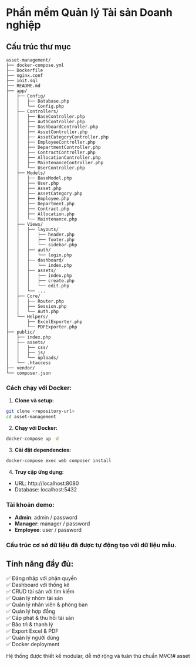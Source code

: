 # Phần mềm Quản lý Tài sản Doanh nghiệp

## Cấu trúc thư mục

```
asset-management/
├── docker-compose.yml
├── Dockerfile
├── nginx.conf
├── init.sql
├── README.md
├── app/
│   ├── Config/
│   │   ├── Database.php
│   │   └── Config.php
│   ├── Controllers/
│   │   ├── BaseController.php
│   │   ├── AuthController.php
│   │   ├── DashboardController.php
│   │   ├── AssetController.php
│   │   ├── AssetCategoryController.php
│   │   ├── EmployeeController.php
│   │   ├── DepartmentController.php
│   │   ├── ContractController.php
│   │   ├── AllocationController.php
│   │   ├── MaintenanceController.php
│   │   └── UserController.php
│   ├── Models/
│   │   ├── BaseModel.php
│   │   ├── User.php
│   │   ├── Asset.php
│   │   ├── AssetCategory.php
│   │   ├── Employee.php
│   │   ├── Department.php
│   │   ├── Contract.php
│   │   ├── Allocation.php
│   │   └── Maintenance.php
│   ├── Views/
│   │   ├── layouts/
│   │   │   ├── header.php
│   │   │   ├── footer.php
│   │   │   └── sidebar.php
│   │   ├── auth/
│   │   │   └── login.php
│   │   ├── dashboard/
│   │   │   └── index.php
│   │   ├── assets/
│   │   │   ├── index.php
│   │   │   ├── create.php
│   │   │   └── edit.php
│   │   └── ...
│   ├── Core/
│   │   ├── Router.php
│   │   ├── Session.php
│   │   └── Auth.php
│   └── Helpers/
│       ├── ExcelExporter.php
│       └── PDFExporter.php
├── public/
│   ├── index.php
│   ├── assets/
│   │   ├── css/
│   │   ├── js/
│   │   └── uploads/
│   └── .htaccess
├── vendor/
└── composer.json
```

### Cách chạy với Docker:

1. **Clone và setup:**
```bash
git clone <repository-url>
cd asset-management
```

2. **Chạy với Docker:**
```bash
docker-compose up -d
```

3. **Cài đặt dependencies:**
```bash
docker-compose exec web composer install
```

4. **Truy cập ứng dụng:**
- URL: http://localhost:8080
- Database: localhost:5432

### Tài khoản demo:
- **Admin**: admin / password
- **Manager**: manager / password  
- **Employee**: user / password

### Cấu trúc cơ sở dữ liệu đã được tự động tạo với dữ liệu mẫu.

## Tính năng đầy đủ:
✅ Đăng nhập với phân quyền  
✅ Dashboard với thống kê  
✅ CRUD tài sản với tìm kiếm  
✅ Quản lý nhóm tài sản  
✅ Quản lý nhân viên & phòng ban  
✅ Quản lý hợp đồng  
✅ Cấp phát & thu hồi tài sản  
✅ Bảo trì & thanh lý  
✅ Export Excel & PDF  
✅ Quản lý người dùng  
✅ Docker deployment  

Hệ thống được thiết kế modular, dễ mở rộng và tuân thủ chuẩn MVC!#   a s s e t  
 